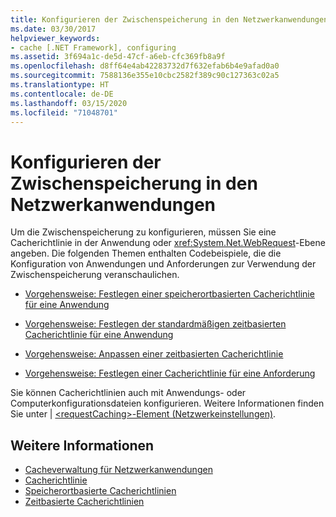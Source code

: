 ```yaml
---
title: Konfigurieren der Zwischenspeicherung in den Netzwerkanwendungen
ms.date: 03/30/2017
helpviewer_keywords:
- cache [.NET Framework], configuring
ms.assetid: 3f694a1c-de5d-47cf-a6eb-cfc369fb8a9f
ms.openlocfilehash: d8ff64e4ab42283732d7f632efab6b4e9afad0a0
ms.sourcegitcommit: 7588136e355e10cbc2582f389c90c127363c02a5
ms.translationtype: HT
ms.contentlocale: de-DE
ms.lasthandoff: 03/15/2020
ms.locfileid: "71048701"
---
```

# <a name="configuring-caching-in-network-applications"></a>Konfigurieren der Zwischenspeicherung in den Netzwerkanwendungen
Um die Zwischenspeicherung zu konfigurieren, müssen Sie eine Cacherichtlinie in der Anwendung oder <xref:System.Net.WebRequest>-Ebene angeben. Die folgenden Themen enthalten Codebeispiele, die die Konfiguration von Anwendungen und Anforderungen zur Verwendung der Zwischenspeicherung veranschaulichen.  
  
- [Vorgehensweise: Festlegen einer speicherortbasierten Cacherichtlinie für eine Anwendung](how-to-set-a-location-based-cache-policy-for-an-application.md)  
  
- [Vorgehensweise: Festlegen der standardmäßigen zeitbasierten Cacherichtlinie für eine Anwendung](how-to-set-the-default-time-based-cache-policy-for-an-application.md)  
  
- [Vorgehensweise: Anpassen einer zeitbasierten Cacherichtlinie](how-to-customize-a-time-based-cache-policy.md)  
  
- [Vorgehensweise: Festlegen einer Cacherichtlinie für eine Anforderung](how-to-set-cache-policy-for-a-request.md)  
  
 Sie können Cacherichtlinien auch mit Anwendungs- oder Computerkonfigurationsdateien konfigurieren. Weitere Informationen finden Sie unter &#124; [\<requestCaching>-Element (Netzwerkeinstellungen)](../configure-apps/file-schema/network/requestcaching-element-network-settings.md).  
  
## <a name="see-also"></a>Weitere Informationen

- [Cacheverwaltung für Netzwerkanwendungen](cache-management-for-network-applications.md)
- [Cacherichtlinie](cache-policy.md)
- [Speicherortbasierte Cacherichtlinien](location-based-cache-policies.md)
- [Zeitbasierte Cacherichtlinien](time-based-cache-policies.md)
